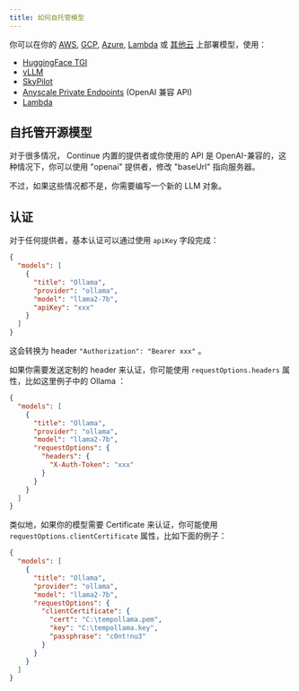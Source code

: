 ```yaml
---
title: 如何自托管模型
---
```


你可以在你的 [AWS](https://github.com/noiragentdev/deploy-os-code-llm#aws), [GCP](https://github.com/noiragentdev/deploy-os-code-llm#gcp), [Azure](https://github.com/noiragentdev/deploy-os-code-llm#azure), [Lambda](https://lambdalabs.com/) 或 [其他云](https://github.com/noiragentdev/deploy-os-code-llm#others-2) 上部署模型，使用：

- [HuggingFace TGI](https://github.com/noiragentdev/deploy-os-code-llm#tgi)
- [vLLM](https://github.com/noiragentdev/deploy-os-code-llm#vllm)
- [SkyPilot](https://github.com/noiragentdev/deploy-os-code-llm#skypilot)
- [Anyscale Private Endpoints](https://github.com/noiragentdev/deploy-os-code-llm#anyscale-private-endpoints) (OpenAI 兼容 API)
- [Lambda](https://github.com/noiragentdev/deploy-os-code-llm#lambda)

## 自托管开源模型

对于很多情况， Continue 内置的提供者或你使用的 API 是 OpenAI-兼容的，这种情况下，你可以使用 "openai" 提供者，修改 "baseUrl" 指向服务器。

不过，如果这些情况都不是，你需要编写一个新的 LLM 对象。

## 认证

对于任何提供者，基本认证可以通过使用 `apiKey` 字段完成：

```json title="config.json"
{
  "models": [
    {
      "title": "Ollama",
      "provider": "ollama",
      "model": "llama2-7b",
      "apiKey": "xxx"
    }
  ]
}
```

这会转换为 header `"Authorization": "Bearer xxx"` 。

如果你需要发送定制的 header 来认证，你可能使用 `requestOptions.headers` 属性，比如这里例子中的 Ollama ：

```json title="config.json"
{
  "models": [
    {
      "title": "Ollama",
      "provider": "ollama",
      "model": "llama2-7b",
      "requestOptions": {
        "headers": {
          "X-Auth-Token": "xxx"
        }
      }
    }
  ]
}
```

类似地，如果你的模型需要 Certificate 来认证，你可能使用 `requestOptions.clientCertificate` 属性，比如下面的例子：

```json title="config.json"
{
  "models": [
    {
      "title": "Ollama",
      "provider": "ollama",
      "model": "llama2-7b",
      "requestOptions": {
        "clientCertificate": {
          "cert": "C:\tempollama.pem",
          "key": "C:\tempollama.key",
          "passphrase": "c0nt!nu3"
        }
      }
    }
  ]
}
```

